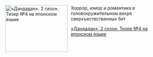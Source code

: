 <!--2025-06-18 08:00:53-->
<div class="yb">
  <div class="rss kino_kino"><a href="https://www.kino-teatr.ru/video/50433/" title="«Дандадан». 2 сезон. Тизер №4 на японском языке"><img src="https://www.kino-teatr.ru/video/3/3/50433/poster.jpg" width="196" height="147" align="left" hspace="5" style="margin: 0px 10px 0px 5px" alt="«Дандадан». 2 сезон. Тизер №4 на японском языке"/></a>Хоррор, юмор и романтика в головокружительном вихре сверхъестественных бит <p class="titl"><a href="https://www.kino-teatr.ru/video/50433/">«Дандадан». 2 сезон. Тизер №4 на японском языке</a></p></div>
</div>
